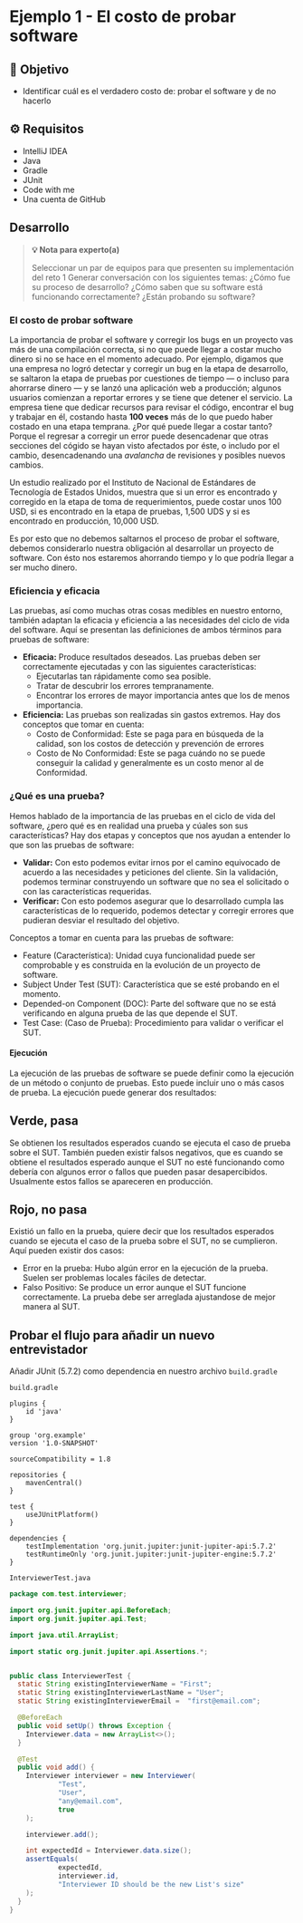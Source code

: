 # Ejemplo 1 - El costo de probar software

## :dart: Objetivo

* Identificar cuál es el verdadero costo de: probar el software y de no hacerlo

## ⚙ Requisitos

- IntelliJ IDEA
- Java
- Gradle
- JUnit
- Code with me
- Una cuenta de GitHub


## Desarrollo

>**💡 Nota para experto(a)**
>
> Seleccionar un par de equipos para que presenten su implementación del reto 1
> Generar conversación con los siguientes temas: ¿Cómo fue su proceso de desarrollo? ¿Cómo saben que su software está funcionando correctamente? ¿Están probando su software?

### El costo de probar software

La importancia de probar el software y corregir los bugs en un proyecto vas más de una compilación correcta, si no que puede llegar a costar mucho dinero si no se hace en el momento adecuado. Por ejemplo, digamos que una empresa no logró detectar y corregir un bug en la etapa de desarrollo, se saltaron la etapa de pruebas por cuestiones de tiempo — o incluso para ahorrarse dinero — y se lanzó una aplicación web a producción; algunos usuarios comienzan a reportar errores y se tiene que detener el servicio. La empresa tiene que dedicar recursos para revisar el código, encontrar el bug y trabajar en él, costando hasta **100 veces** más de lo que puedo haber costado en una etapa temprana.
¿Por qué puede llegar a costar tanto?
Porque el regresar a corregir un error puede desencadenar que otras secciones del cógido se hayan visto afectados por éste, o includo por el cambio, desencadenando una *avalancha* de revisiones y posibles nuevos cambios.

Un estudio realizado por el Instituto de Nacional de Estándares de Tecnología de Estados Unidos, muestra que si un error es encontrado y corregido en la etapa de toma de requerimientos, puede costar unos 100 USD, si es encontrado en la etapa de pruebas, 1,500 UDS y si es encontrado en producción, 10,000 USD.

Es por esto que no debemos saltarnos el proceso de probar el software, debemos considerarlo nuestra obligación al desarrollar un proyecto de software. Con ésto nos estaremos ahorrando tiempo y lo que podría llegar a ser mucho dinero.

### Eficiencia y eficacia

Las pruebas, así como muchas otras cosas medibles en nuestro entorno, también adaptan la eficacia y eficiencia a las necesidades del ciclo de vida del software. Aquí se presentan las definiciones de ambos términos para pruebas de software:

- **Eficacia:** Produce resultados deseados. Las pruebas deben ser correctamente ejecutadas y con las siguientes características:
  - Ejecutarlas tan rápidamente como sea posible.
  - Tratar de descubrir los errores tempranamente.
  - Encontrar los errores de mayor importancia antes que los de menos importancia.
- **Eficiencia:** Las pruebas son realizadas sin gastos extremos. Hay dos conceptos que tomar en cuenta:
  - Costo de Conformidad: Este se paga para en búsqueda de la calidad, son los costos de detección y prevención de errores
  - Costo de No Conformidad: Este se paga cuándo no se puede conseguir la calidad y generalmente es un costo menor al de Conformidad. 


### ¿Qué es una prueba?

Hemos hablado de la importancia de las pruebas en el ciclo de vida del software, ¿pero qué es en realidad una prueba y cúales son sus características?
Hay dos etapas y conceptos que nos ayudan a entender lo que son las pruebas de software:

- **Validar:** Con esto podemos evitar irnos por el camino equivocado de acuerdo a las necesidades y peticiones del cliente. Sin la validación, podemos terminar construyendo un software que no sea el solicitado o con las características requeridas.
- **Verificar:** Con esto podemos asegurar que lo desarrollado cumpla las características de lo requerido, podemos detectar y corregir errores que pudieran desviar el resultado del objetivo.

Conceptos a tomar en cuenta para las pruebas de software:
- Feature (Característica): Unidad cuya funcionalidad puede ser comprobable y es construida en la evolución de un proyecto de software.
- Subject Under Test (SUT): Característica que se esté probando en el momento.
- Depended-on Component (DOC): Parte del software que no se está verificando en alguna prueba de las que depende el SUT. 
- Test Case: (Caso de Prueba): Procedimiento para validar o verificar el SUT.

#### Ejecución

La ejecución de las pruebas de software se puede definir como la ejecución de un método o conjunto de pruebas. Esto puede incluir uno o más casos de prueba. La ejecución puede generar dos resultados:

## Verde, pasa

Se obtienen los resultados esperados cuando se ejecuta el caso de prueba sobre el SUT. 
También pueden existir falsos negativos, que es cuando se obtiene el resultados esperado aunque el SUT no esté funcionando como debería con algunos error o fallos que pueden pasar desapercibidos. Usualmente estos fallos se apareceren en producción.

## Rojo, no pasa

Existió un fallo en la prueba, quiere decir que los resultados esperados cuando se ejecuta el caso de la prueba sobre el SUT, no se cumplieron. Aquí pueden existir dos casos:
- Error en la prueba: Hubo algún error en la ejecución de la prueba. Suelen ser problemas locales fáciles de detectar.
- Falso Positivo: Se produce un error aunque el SUT funcione correctamente. La prueba debe ser arreglada ajustandose de mejor manera al SUT.


## Probar el flujo para añadir un nuevo entrevistador

Añadir JUnit (5.7.2) como dependencia en nuestro archivo `build.gradle`

`build.gradle`
```
plugins {
    id 'java'
}

group 'org.example'
version '1.0-SNAPSHOT'

sourceCompatibility = 1.8

repositories {
    mavenCentral()
}

test {
    useJUnitPlatform()
}

dependencies {
    testImplementation 'org.junit.jupiter:junit-jupiter-api:5.7.2'
    testRuntimeOnly 'org.junit.jupiter:junit-jupiter-engine:5.7.2'
}

```


`InterviewerTest.java`
```java
package com.test.interviewer;

import org.junit.jupiter.api.BeforeEach;
import org.junit.jupiter.api.Test;

import java.util.ArrayList;

import static org.junit.jupiter.api.Assertions.*;


public class InterviewerTest {
  static String existingInterviewerName = "First";
  static String existingInterviewerLastName = "User";
  static String existingInterviewerEmail =  "first@email.com";

  @BeforeEach
  public void setUp() throws Exception {
    Interviewer.data = new ArrayList<>();
  }

  @Test
  public void add() {
    Interviewer interviewer = new Interviewer(
            "Test",
            "User",
            "any@email.com",
            true
    );

    interviewer.add();

    int expectedId = Interviewer.data.size();
    assertEquals(
            expectedId,
            interviewer.id,
            "Interviewer ID should be the new List's size"
    );
  }
}
```
